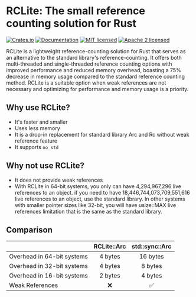 # RCLite: The small reference counting solution for Rust

[![Crates.io][crates-badge]][crates-url]
[![Documentation][doc-badge]][doc-url]
[![MIT licensed][mit-badge]][mit-url]
[![Apache 2 licensed][apache-badge]][apache-url]

[crates-badge]: https://img.shields.io/crates/v/rclite.svg?style=for-the-badge
[crates-url]: https://crates.io/crates/rclite
[mit-badge]: https://img.shields.io/badge/license-MIT-blue.svg?style=for-the-badge
[apache-badge]: https://img.shields.io/badge/license-Apache2-orange.svg?style=for-the-badge
[mit-url]: https://github.com/fereidani/rclite/blob/master/LICENSE-MIT
[apache-url]: https://github.com/fereidani/rclite/blob/master/LICENSE-APACHE
[doc-badge]: https://img.shields.io/docsrs/rclite?style=for-the-badge
[doc-url]: https://docs.rs/rclite

RCLite is a lightweight reference-counting solution for Rust that serves as an alternative to the standard library's reference-counting. It offers both multi-threaded and single-threaded reference counting options with improved performance and reduced memory overhead, boasting a 75% decrease in memory usage compared to the standard reference counting method. RCLite is a suitable option when weak references are not necessary and optimizing for performance and memory usage is a priority.

## Why use RCLite?

- It's faster and smaller
- Uses less memory
- It is a drop-in replacement for standard library Arc and Rc without weak reference feature
- It supports `no_std`

## Why not use RCLite?

- It does not provide weak references
- With RCLite in 64-bit systems, you only can have 4,294,967,296 live references to an object. if you need to have 18,446,744,073,709,551,616 live references to an object, use the standard library. In other systems with smaller pointer sizes like 32-bit, you will have usize::MAX live references limitation that is the same as the standard library.

## Comparison


|                              | RCLite::Arc | std::sync::Arc |
| ---------------------------- | :-------------: | :-------------: |
| Overhead in 64-bit  systems  | 4 bytes  | 16 bytes
| Overhead in 32-bit systems   | 4 bytes  | 8 bytes
| Overhead in 16-bit systems   | 2 bytes  | 4 bytes
| Weak References              |  ❌      |    ✅
